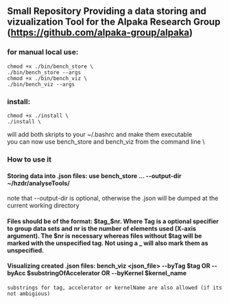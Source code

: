 ## Small Repository Providing a data storing and vizualization Tool for the Alpaka Research Group (https://github.com/alpaka-group/alpaka)
### for manual local use:
	chmod +x ./bin/bench_store \
	./bin/bench_store --args
	chmod +x ./bin/bench_viz \
	./bin/bench_viz --args
### install:
	chmod +x ./install \
	./install \
will add both skripts to your ~/.bashrc and make them executable \
you can now use bench_store and bench_viz from the command line \
### How to use it
#### Storing data into .json files: use bench_store <dir1> ... <dirN> --output-dir ~/hzdr/analyseTools/
note that --output-dir is optional, otherwise the .json will be dumped at the current working directory
#### Files should be of the format: $tag_$nr. Where Tag is a optional specifier to group data sets and nr is the number of elements used (X-axis argument). The $nr is necessary whereas files without $tag will be marked with the unspecified tag. Not using a _ will also mark them as unspecified. 
#### Visualizing created .json files: bench_viz <json_file> --byTag $tag OR --byAcc $substringOfAccelerator OR --byKernel $kernel_name
	substrings for tag, accelerator or kernelName are also allowed (if its not ambigious)
	 
